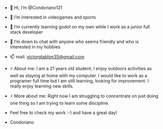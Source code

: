 - 👋 Hi, I’m @Condoriano121
- 👀 I’m interested in videogames and sports
- 🌱 I’m currently learning godot on my own while I work as a junior full stack developer
- 💞️ I’m down to chat with anyone who seems friendly and who is interested in my hobbies
- 📫 mail: victorgtablon35@gmail.com
- ⚡ About me: I am a 21 years old student, I enjoy outdoors activities as well as staying at home with my computer. I would like to work as a programer full time but I am still learning, looking for improvement. I really enjoy learning new skills.
- ⚡ More about me: Right now I am struggling to concentrate on just doing one thing so I am trying to learn some discipline.
- Feel free to check my work :-) and have a great day!

- Condoriano
